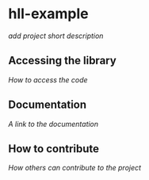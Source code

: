 # hll-example

*add project short description*

## Accessing the library

*How to access the code*

## Documentation

*A link to the documentation*

## How to contribute

*How others can contribute to the project*